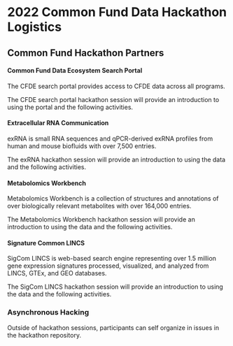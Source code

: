 # 2022 Common Fund Data Hackathon Logistics

## Common Fund Hackathon Partners

#### Common Fund Data Ecosystem Search Portal

The CFDE search portal provides access to CFDE data across all programs.

The CFDE search portal hackathon session will provide an introduction to using the portal and the following activities.

#### Extracellular RNA Communication

exRNA is small RNA sequences and qPCR-derived exRNA profiles from human and mouse biofluids with over 7,500 entries.

The exRNA hackathon session will provide an introduction to using the data and the following activities.

#### Metabolomics Workbench

Metabolomics Workbench is a collection of structures and annotations of over biologically relevant metabolites with over 164,000 entries.

The Metabolomics Workbench hackathon session will provide an introduction to using the data and the following activities.

#### Signature Common LINCS

SigCom LINCS is web-based search engine representing over 1.5 million gene expression signatures processed, visualized, and analyzed from LINCS, GTEx, and GEO databases.

The SigCom LINCS hackathon session will provide an introduction to using the data and the following activities.

### Asynchronous Hacking

Outside of hackathon sessions, participants can self organize in issues in the hackathon repository.
